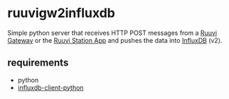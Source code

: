 # ruuvigw2influxdb
Simple python server that receives HTTP POST messages from a [Ruuvi Gateway](https://ruuvi.com/gateway/) or the [Ruuvi Station App](https://play.google.com/store/apps/details?id=com.ruuvi.station) and pushes the data into [InfluxDB](https://www.influxdata.com/) (v2).

## requirements
- python
- [influxdb-client-python](https://github.com/influxdata/influxdb-client-python)
